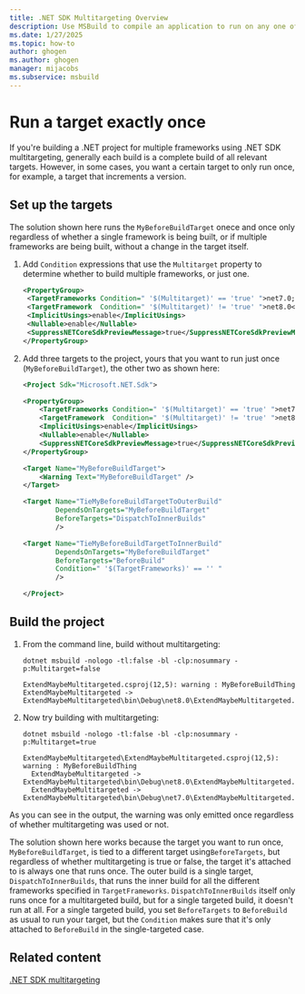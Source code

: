```yaml
---
title: .NET SDK Multitargeting Overview
description: Use MSBuild to compile an application to run on any one of several versions of .NET
ms.date: 1/27/2025
ms.topic: how-to
author: ghogen
ms.author: ghogen
manager: mijacobs
ms.subservice: msbuild
---
```


# Run a target exactly once

If you're building a .NET project for multiple frameworks using .NET SDK multitargeting, generally each build is a complete build of all relevant targets. However, in some cases, you want a certain target to only run once, for example, a target that increments a version.

## Set up the targets

The solution shown here runs the `MyBeforeBuildTarget` onece and once only regardless of whether a single framework is being built, or if multiple frameworks are being built, without a change in the target itself.

1. Add `Condition` expressions that use the `Multitarget` property to determine whether to build multiple frameworks, or just one.

   ```xml
   <PropertyGroup>
    <TargetFrameworks Condition=" '$(Multitarget)' == 'true' ">net7.0;net8.0</TargetFrameworks>
    <TargetFramework  Condition=" '$(Multitarget)' != 'true' ">net8.0</TargetFramework>
    <ImplicitUsings>enable</ImplicitUsings>
    <Nullable>enable</Nullable>
    <SuppressNETCoreSdkPreviewMessage>true</SuppressNETCoreSdkPreviewMessage>
   </PropertyGroup>
   ```

1. Add three targets to the project, yours that you want to run just once (`MyBeforeBuildTarget`), the other two as shown here:

    ```xml
    <Project Sdk="Microsoft.NET.Sdk">

    <PropertyGroup>
        <TargetFrameworks Condition=" '$(Multitarget)' == 'true' ">net7.0;net8.0</TargetFrameworks>
        <TargetFramework  Condition=" '$(Multitarget)' != 'true' ">net8.0</TargetFramework>
        <ImplicitUsings>enable</ImplicitUsings>
        <Nullable>enable</Nullable>
        <SuppressNETCoreSdkPreviewMessage>true</SuppressNETCoreSdkPreviewMessage>
    </PropertyGroup>

    <Target Name="MyBeforeBuildTarget">
        <Warning Text="MyBeforeBuildTarget" />
    </Target>

    <Target Name="TieMyBeforeBuildTargetToOuterBuild"
            DependsOnTargets="MyBeforeBuildTarget"
            BeforeTargets="DispatchToInnerBuilds"
            />

    <Target Name="TieMyBeforeBuildTargetToInnerBuild"
            DependsOnTargets="MyBeforeBuildTarget"
            BeforeTargets="BeforeBuild"
            Condition=" '$(TargetFrameworks)' == '' "
            />
    
    </Project>
    ```

## Build the project

1. From the command line, build without multitargeting:

   `dotnet msbuild -nologo -tl:false -bl -clp:nosummary -p:Multitarget=false`

   ```output
   ExtendMaybeMultitargeted.csproj(12,5): warning : MyBeforeBuildThing
   ExtendMaybeMultitargeted -> ExtendMaybeMultitargeted\bin\Debug\net8.0\ExtendMaybeMultitargeted.dll
   ```

1. Now try building with multitargeting:

   `dotnet msbuild -nologo -tl:false -bl -clp:nosummary -p:Multitarget=true`

   ```output
   ExtendMaybeMultitargeted\ExtendMaybeMultitargeted.csproj(12,5): warning : MyBeforeBuildThing
     ExtendMaybeMultitargeted -> ExtendMaybeMultitargeted\bin\Debug\net8.0\ExtendMaybeMultitargeted.dll
     ExtendMaybeMultitargeted -> ExtendMaybeMultitargeted\bin\Debug\net7.0\ExtendMaybeMultitargeted.dll
   ```

As you can see in the output, the warning was only emitted once regardless of whether multitargeting was used or not.

The solution shown here works because the target you want to run once, `MyBeforeBuildTarget`, is tied to a different target  using`BeforeTargets`, but regardless of whether multitargeting is true or false, the target it's attached to is always one that runs once. The outer build is a single target, `DispatchToInnerBuilds`, that runs the inner build for all the different frameworks specified in `TargetFrameworks`. `DispatchToInnerBuilds` itself only runs once for a multitargeted build, but for a single targeted build, it doesn't run at all. For a single targeted build, you set `BeforeTargets` to `BeforeBuild` as usual to run your target, but the `Condition` makes sure that it's only attached to `BeforeBuild` in the single-targeted case.

## Related content

[.NET SDK multitargeting](net-sdk-multitargeting.md)